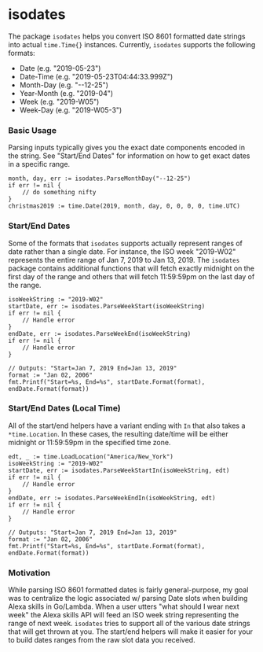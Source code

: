 # isodates

The package `isodates` helps you convert ISO 8601 formatted date
strings into actual `time.Time{}` instances. Currently, `isodates`
supports the following formats:

* Date (e.g. "2019-05-23")
* Date-Time (e.g. "2019-05-23T04:44:33.999Z")
* Month-Day (e.g. "--12-25")
* Year-Month (e.g. "2019-04")
* Week (e.g. "2019-W05")
* Week-Day (e.g. "2019-W05-3")

### Basic Usage

Parsing inputs typically gives you the exact date components encoded
in the string. See "Start/End Dates" for information on how to get
exact dates in a specific range.

```
month, day, err := isodates.ParseMonthDay("--12-25")
if err != nil {
	// do something nifty
}
christmas2019 := time.Date(2019, month, day, 0, 0, 0, 0, time.UTC)
```

### Start/End Dates

Some of the formats that `isodates` supports actually represent
ranges of date rather than a single date. For instance, the ISO
week "2019-W02" represents the entire range of Jan 7, 2019 to
Jan 13, 2019. The `isodates` package contains additional functions
that will fetch exactly midnight on the first day of the range and
others that will fetch 11:59:59pm on the last day of the range.

```
isoWeekString := "2019-W02"
startDate, err := isodates.ParseWeekStart(isoWeekString)
if err != nil {
	// Handle error
}
endDate, err := isodates.ParseWeekEnd(isoWeekString)
if err != nil {
	// Handle error
}

// Outputs: "Start=Jan 7, 2019 End=Jan 13, 2019"
format := "Jan 02, 2006"
fmt.Printf("Start=%s, End=%s", startDate.Format(format), endDate.Format(format))
```

### Start/End Dates (Local Time)

All of the start/end helpers have a variant ending with `In` that also
takes a `*time.Location`. In these cases, the resulting date/time will
be either midnight or 11:59:59pm in the specified time zone.

```
edt, _ := time.LoadLocation("America/New_York") 
isoWeekString := "2019-W02"
startDate, err := isodates.ParseWeekStartIn(isoWeekString, edt)
if err != nil {
	// Handle error
}
endDate, err := isodates.ParseWeekEndIn(isoWeekString, edt)
if err != nil {
	// Handle error
}

// Outputs: "Start=Jan 7, 2019 End=Jan 13, 2019"
format := "Jan 02, 2006"
fmt.Printf("Start=%s, End=%s", startDate.Format(format), endDate.Format(format))
```

### Motivation

While parsing ISO 8601 formatted dates is fairly general-purpose, my goal
was to centralize the logic associated w/ parsing Date slots when building
Alexa skills in Go/Lambda. When a user utters "what should I wear next week"
the Alexa skills API will feed an ISO week string representing the range of
next week. `isodates` tries to support all of the various date strings that
will get thrown at you. The start/end helpers will make it easier for your
to build dates ranges from the raw slot data you received.